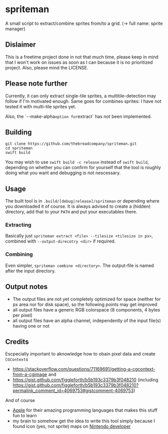 # spriteman

A small script to extract/combine sprites from/to a grid. (-> full name: sprite manager)

## Dislaimer

This is a freetime project done in not that much time, please keep in mind that I won't work on issues as soon as
I can because it is no prioritized project. Also, please mind the LICENSE.

## Please note further

Currently, it can only extract single-tile sprites, a multitile-detection may follow if I'm motivated enough.
Same goes for combines sprites: I have not tested it with multi-tile sprites yet.

Also, the ´--make-alpha` option for `extract` has not been implemented.

## Building

```
git clone https://github.com/thebreadcompany/spriteman.git
cd spriteman
swift build
```

You may wish to use `swift build -c release` instead of `swift build`, 
depending on whether you can confirm for yourself that the tool is roughly doing what you want and debugging is not nescessary.

## Usage

The built tool is in `.build/[debug|release]/spriteman` or depending where you downloaded it of course. 
It is always advised to create a (hidden) directory, add that to your `PATH` and put your executables there.

### Extracting

Basically just `spriteman extract <file> --tilesize <tilesize in px>`, combined with `--output-direcotry <dir>` if required.

### Combining

Even simpler, `spriteman combine <directory>`. The output-file is named after the input directory.

## Output notes

- The output files are not yet completely optimized for space (neither for px area nor for disk space), so the following points may get improved
- all output files have a generic RGB colorspace (8 components, 4 bytes per pixel)
- all output files have an alpha channel, independently of the input file(s) having one or not

## Credits

Escpecially important to aknowledge how to obain pixel data and create `CGContext`s
- https://stackoverflow.com/questions/71169691/getting-a-cgcontext-from-a-cgimage and
- https://gist.github.com/figgleforth/b5b193c3379b3f048210 (including https://gist.github.com/figgleforth/b5b193c3379b3f048210?permalink_comment_id=4069753#gistcomment-4069753)

And of course
- [Apple](https://github.com/apple) for their amazing programming languages that makes this stuff fun to learn
- my brain to somehow get the idea to write this tool simply because I found icon (yes, not sprite) maps on [Nintendo developer](https://developer.nintendo.com) 
